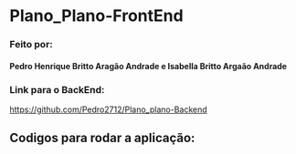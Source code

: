 # Plano_Plano-FrontEnd

### Feito por:
#### Pedro Henrique Britto Aragão Andrade e Isabella Britto Argaão Andrade

### Link para o BackEnd:
https://github.com/Pedro2712/Plano_plano-Backend

## Codigos para rodar a aplicação: 

```cmd
```
